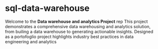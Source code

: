# sql-data-warehouse
Welcome to the **Data warehouse and analytics Project** rep
This project demonstrates a comprehensive data warehousing and analytics solution, from builing a data warehouse to generating actionable insights. 
Designed as a portofoglio project highlights industry best practices in data engineering and analytics 
